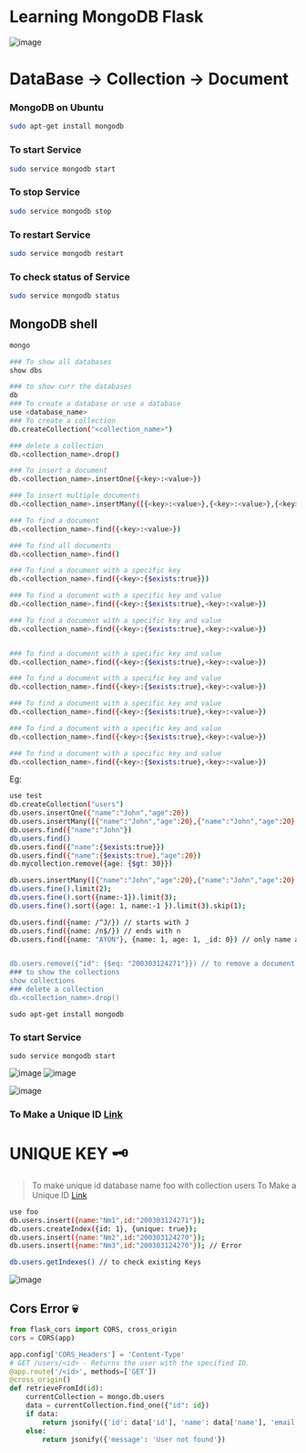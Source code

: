 # Learning MongoDB Flask

![image](https://user-images.githubusercontent.com/80549753/228181800-c402bc96-93dc-4f92-99d1-b00c327f9f55.png)

<!-- ![image](https://user-images.githubusercontent.com/80549753/228182747-ef0bcff4-89f4-479e-ab49-e96921a49e87.png) -->

# DataBase -> Collection -> Document

### MongoDB on  Ubuntu
```bash
sudo apt-get install mongodb
```
### To start Service
```bash
sudo service mongodb start
```
### To stop Service
```bash
sudo service mongodb stop
```
### To restart Service
```bash
sudo service mongodb restart
```
### To check status of Service
```bash
sudo service mongodb status
```

## MongoDB shell
```bash
mongo
```
```bash
### To show all databases
show dbs

### to show curr the databases
db
### To create a database or use a database
use <database_name>
### To create a collection
db.createCollection("<collection_name>")

### delete a collection
db.<collection_name>.drop()

### To insert a document
db.<collection_name>.insertOne({<key>:<value>})

### To insert multiple documents
db.<collection_name>.insertMany([{<key>:<value>},{<key>:<value>},{<key>:<value>}])

### To find a document
db.<collection_name>.find({<key>:<value>})

### To find all documents
db.<collection_name>.find()

### To find a document with a specific key
db.<collection_name>.find({<key>:{$exists:true}})

### To find a document with a specific key and value
db.<collection_name>.find({<key>:{$exists:true},<key>:<value>})

### To find a document with a specific key and value
db.<collection_name>.find({<key>:{$exists:true},<key>:<value>})


### To find a document with a specific key and value
db.<collection_name>.find({<key>:{$exists:true},<key>:<value>})

### To find a document with a specific key and value
db.<collection_name>.find({<key>:{$exists:true},<key>:<value>})

### To find a document with a specific key and value
db.<collection_name>.find({<key>:{$exists:true},<key>:<value>})

### To find a document with a specific key and value
db.<collection_name>.find({<key>:{$exists:true},<key>:<value>})

### To find a document with a specific key and value
db.<collection_name>.find({<key>:{$exists:true},<key>:<value>})
```

Eg:
```bash
use test
db.createCollection("users")
db.users.insertOne({"name":"John","age":20})
db.users.insertMany([{"name":"John","age":20},{"name":"John","age":20},{"name":"John","age":20}])
db.users.find({"name":"John"})
db.users.find()
db.users.find({"name":{$exists:true}})
db.users.find({"name":{$exists:true},"age":20})
db.mycollection.remove({age: {$gt: 30}})

db.users.insertMany([{"name":"John","age":20},{"name":"John","age":20},{"name":"John","age":20}])
db.users.fine().limit(2);
db.users.fine().sort({name:-1}).limit(3);
db.users.fine().sort({age: 1, name:-1 }).limit(3).skip(1);

db.users.find({name: /^J/}) // starts with J
db.users.find({name: /n$/}) // ends with n
db.users.find({name: "AYON"}, {name: 1, age: 1, _id: 0}) // only name and age & don't give me id


db.users.remove({"id": {$eq: "200303124271"}}) // to remove a document
### to show the collections
show collections
### delete a collection
db.<collection_name>.drop()
```
```
sudo apt-get install mongodb
```
### To start Service
```
sudo service mongodb start
```
![image](https://user-images.githubusercontent.com/80549753/228185731-b8774702-5ad9-4c74-91f1-3877944623fc.png)
![image](https://user-images.githubusercontent.com/80549753/228186313-bde7f4de-0884-45f2-8752-f5a35c82e86b.png)

![image](https://user-images.githubusercontent.com/80549753/228191657-300c6fad-d484-44ae-af2c-e90da6d6ba30.png)


### To Make a Unique ID [Link](https://github.com/Ayon-SSP/MongoDB-Flask/blob/master/Readmes/UNIQUE_KEY.md)

# UNIQUE KEY 🗝️
> To make unique id database name foo with collection users
> To Make a Unique ID [Link](https://github.com/Ayon-SSP/MongoDB-Flask/blob/master/Readmes/UNIQUE_KEY.md)
```bash
use foo
db.users.insert({name:"Nm1",id:"200303124271"});
db.users.createIndex({id: 1}, {unique: true});
db.users.insert({name:"Nm2",id:"200303124270"});
db.users.insert({name:"Nm3",id:"200303124270"}); // Error

db.users.getIndexes() // to check existing Keys
```
![image](https://user-images.githubusercontent.com/80549753/228203096-e4a3cd31-ec6e-4a7c-90d7-89e796dac8cf.png)


## Cors Error 💀
```python
from flask_cors import CORS, cross_origin
cors = CORS(app)

app.config['CORS_Headers'] = 'Content-Type'
# GET /users/<id> - Returns the user with the specified ID.
@app.route('/<id>', methods=['GET'])
@cross_origin()
def retrieveFromId(id):
    currentCollection = mongo.db.users
    data = currentCollection.find_one({"id": id})
    if data:
        return jsonify({'id': data['id'], 'name': data['name'], 'email': data['email'], 'password': data['password']})
    else:
        return jsonify({'message': 'User not found'})
```
